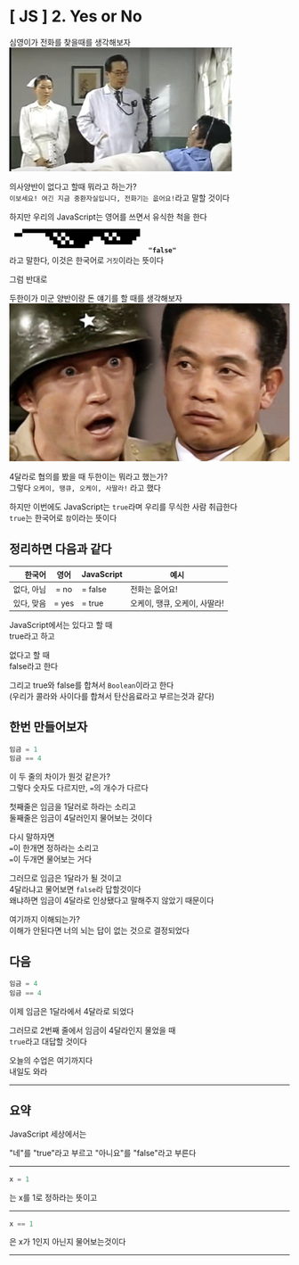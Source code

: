 # [ JS ] 2. Yes or No
심영이가 전화를 찾을때를 생각해보자<br />
![전화 찾기](../src/telephone.jpeg)

의사양반이 없다고 할때 뭐라고 하는가?<br />
`이보세요! 여긴 지금 중환자실입니다, 전화기는 읎어요!`라고 말할 것이다<br />

하지만 우리의 JavaScript는 영어를 쓰면서 유식한 척을 한다<br />
![유식한척](../src/8bit-sun.png)**`"false"`**<br />
라고 말한다, 이것은 한국어로 `거짓`이라는 뜻이다

그럼 반대로

두한이가 미군 양반이랑 돈 얘기를 할 때를 생각해보자<br />
![미군양반](../src/4daller.jpg)

4달라로 협의를 봤을 때 두한이는 뭐라고 했는가?<br />
그렇다 `오케이, 땡큐, 오케이, 사딸라!` 라고 했다<br />

하지만 이번에도 JavaScript는 `true`라며 우리를 무식한 사람 취급한다<br />
`true`는 한국어로 `참`이라는 뜻이다<br />

## 정리하면 다음과 같다
| 한국어 | 영어 | JavaScript | 예시 |
| ---: | :----: | :----------- | --- |
| 없다, 아님 | =  no | = false | 전화는 읎어요! |
| 있다, 맞음 | = yes | = true | 오케이, 땡큐, 오케이, 사딸라! |

JavaScript에서는 있다고 할 때<br />
true라고 하고

없다고 할 때<br />
false라고 한다

그리고 true와 false를 합쳐서 `Boolean`이라고 한다<br />
(우리가 콜라와 사이다를 합쳐서 탄산음료라고 부르는것과 같다)

## 한번 만들어보자
```js
임금 = 1
임금 == 4
```
이 두 줄의 차이가 뭔것 같은가?<br />
그렇다 숫자도 다르지만, `=`의 개수가 다르다<br />

첫째줄은 임금을 1달러로 하라는 소리고<br />
둘째줄은 임금이 4달러인지 물어보는 것이다<br />

다시 말하자면<br />
`=`이 한개면 정하라는 소리고<br />
`=`이 두개면 물어보는 거다<br />

그러므로 임금은 1달라가 될 것이고<br />
4달라냐고 물어보면 `false`라 답할것이다<br />
왜냐하면 임금이 4달라로 인상됐다고 말해주지 않았기 때문이다<br />

여기까지 이해되는가?<br />
이해가 안된다면 너의 뇌는 답이 없는 것으로 결정되었다<br />

## 다음
```js
임금 = 4
임금 == 4
```

이제 임금은 1달라에서 4달라로 되었다<br />

그러므로 2번째 줄에서 임금이 4달라인지 물었을 때<br />
`true`라고 대답할 것이다<br />

오늘의 수업은 여기까지다<br />
내일도 와라

-----------------

## 요약
JavaScript 세상에서는

"네"를 "true"라고 부르고
"아니요"를 "false"라고 부른다

----

```js
x = 1
```
는 x를 1로 정하라는 뜻이고

----

```js
x == 1
```
은 x가 1인지 아닌지 물어보는것이다

----
